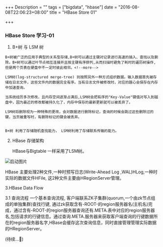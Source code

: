 +++
Description = ""
tags = ["bigdata", "hbase"]
date = "2016-08-08T22:06:23+08:00"
title = "HBase Store 01"

+++


### HBase  Store 学习-01 

  1. B+树 与 LSM 树
  
  	B+树被广泛的应用于典型的关系型存储,B+树可以通过主键对记录进行高速的插入、查找以及删除。B+树可以通过叶节点相互连接并且按主键有序排列,从而扫描时避免了耗时的遍历树操作,但是两个页表在硬盘中不一定时彼此相邻。<!--more-->
  	
  	LSM树(log-structured merge-tree) 则按照另外一种方式组织数据。输入数据首先被存储在日志文件，这些文件内的数据完全有序。当有日志文件被修改时，对应的跟心会保存在内存中加速查询。
  	
  	当系统经历多次修改，且内存空间逐渐占满后,LSM树会把有序的"Key-Value"键值对写入到磁盘中，因为最近的修改都被持久化了，内存中保存的最新更新就可以被丢弃了。
  	
  	LSM树将删除视为一种特殊的更改，会对数据进行删除标记，查询的时候会跳过这些删除过的键，当页被重写时，有删除标记的键会被丢弃。
  	
  	
  	B+树 利用了存储随机查找能力， LSM树利用了存储联系传输的能力。
  	
 2. HBase 存储架构

    HBase与Bigtable 一样采用了LSM树。
 
 ![启动图片](/img/Hbase-Store.png) 
 
 HBase 主要处理2种文件,一种时预写日志(Write-Ahead Log ,WAL)HLog,一种时实际的数据文件HFile, 这2种文件主要由HRegionServer管理。
 

 3.HBase Data Flow
 
 3.1 查询流程
   一个基本查询流程, 客户端联系ZK子集群(quorum,一个由zk节点组成的单独集群)查找行键, 通过zk获取含有-ROOT-的region服务器名(主机名)完成，通过含有-ROOT-的region服务器查询还有.META.表中对应的region服务器名,包括请求的行键信息。通过查询.META.服务器来获取客户端查询的行键数据所在的region服务器名字,HBase会缓存这次查询信息，同时直接管理管理实际数据的HRegionServer。
   
   (待续...)
